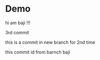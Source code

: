 # Demo

hi am baji !!!

3rd commit

this is a commit in new branch for 2nd time

this commit id from barnch baji
